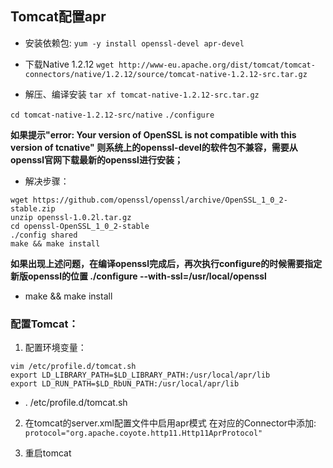 ## Tomcat配置apr
* 安装依赖包:
 `yum -y install openssl-devel apr-devel`

* 下载Native 1.2.12
 `wget http://www-eu.apache.org/dist/tomcat/tomcat-connectors/native/1.2.12/source/tomcat-native-1.2.12-src.tar.gz`

* 解压、编译安装
 `tar xf tomcat-native-1.2.12-src.tar.gz` 

 `cd tomcat-native-1.2.12-src/native`
 `./configure`


**如果提示"error: Your version of OpenSSL is not compatible with this version of tcnative" 则系统上的openssl-devel的软件包不兼容，需要从openssl官网下载最新的openssl进行安装；**
* 解决步骤：

```
wget https://github.com/openssl/openssl/archive/OpenSSL_1_0_2-stable.zip
unzip openssl-1.0.2l.tar.gz
cd openssl-OpenSSL_1_0_2-stable
./config shared
make && make install

```
**如果出现上述问题，在编译openssl完成后，再次执行configure的时候需要指定新版openssl的位置   ./configure --with-ssl=/usr/local/openssl**

* make && make install


### 配置Tomcat：
1. 配置环境变量：
```
vim /etc/profile.d/tomcat.sh
export LD_LIBRARY_PATH=$LD_LIBRARY_PATH:/usr/local/apr/lib
export LD_RUN_PATH=$LD_RbUN_PATH:/usr/local/apr/lib
```

* . /etc/profile.d/tomcat.sh

2. 在tomcat的server.xml配置文件中启用apr模式
在对应的Connector中添加:
`protocol="org.apache.coyote.http11.Http11AprProtocol"`

3. 重启tomcat
